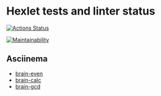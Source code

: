 # Hexlet tests and linter status

[![Actions Status](https://github.com/asdx278/frontend-project-44/workflows/hexlet-check/badge.svg)](https://github.com/asdx278/frontend-project-44/actions)

[![Maintainability](https://api.codeclimate.com/v1/badges/eeac138c097a5fe9472d/maintainability)](https://codeclimate.com/github/asdx278/frontend-project-44/maintainability)

## Asciinema

- [brain-even](https://asciinema.org/a/ajoJJTjjE9QVaT2yXnOcaGlt7)
- [brain-calc](https://asciinema.org/a/3z1wMmwErROOSVyfvRzr2mBCw)
- [brain-gcd](https://asciinema.org/a/DyVt3QtSnTPWE9JhU0oHi1tzh)
